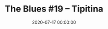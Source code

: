 ---
_schema: default
title: 'The Blues #19 – Tipitina'
link: https://www.geocaching.com/geocache/GC7739B
owner: zzbob
date: 2020-07-17 00:00:00
log_type: Note
display_coords: N 41° 40.926' W 075° 47.206'
latitude: '41.6821'
longitude: '-75.786766'
first_stage: false
bogus: true
zhanna_log:  >-
    Hi, zzbob!


    We had so much fun working out your other nearby mystery caches that we decided to try Tipitina as well. This one was much easier for us, and it didn’t take long before Certitude confirmed my answer. Rich wanted to work it out himself so I held off on researching the final location until this morning. Unfortunately, now that I’ve seen the map and satellite view, I think that just like “Five Card Hand,” this one may be better to search for at any time of year other than mid-July! If we’re in the area, maybe in the fall, we will certainly give it a try. Thanks for another fun puzzle!


    Zhanna
rich_log:   >-
    Howdy, ZZBob!


    This was definitely a much easier ZZBob puzzle than the last few we worked on. Zhanna solved it right off. She really is the puzzle nerd! Took me quite a bit longer but I finally dredged up the correct answer, confirmed by Certitude. Nice puzzle, though! On the other hand, once I got a look at the aerial and street views of the location as indicated by the coordinates, I decided that I’m not particularly interested—especially at this time of the year—in making the trip just to rummage around in it. For me, it’s not about the numbers anyway. I’m content with having solved the Mystery puzzle and posting a note here on your cache description page. If, by chance, we happen to be in that part of NEPA in late Fall or Winter, AFTER the vegetation has died back, we may be more inclined to stop for a quick search for the hide.


    As always, TFTC.


    ~Rich in NEPA~
post_id: 12375
---